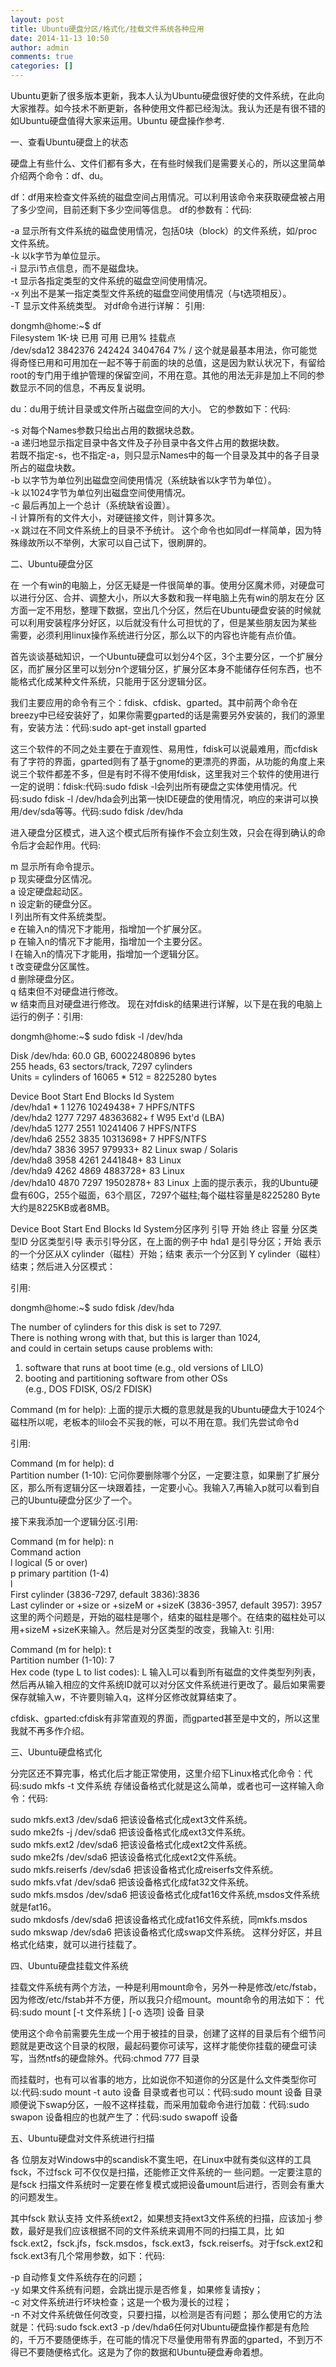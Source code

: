 ```yaml
---
layout: post
title: Ubuntu硬盘分区/格式化/挂载文件系统各种应用
date: 2014-11-13 10:50
author: admin
comments: true
categories: []
---
```

Ubuntu更新了很多版本更新，我本人认为Ubuntu硬盘很好使的文件系统，在此向大家推荐。如今技术不断更新，各种使用文件都已经淘汰。我认为还是有很不错的如Ubuntu硬盘值得大家来运用。Ubuntu 硬盘操作参考.

一、查看Ubuntu硬盘上的状态

硬盘上有些什么、文件们都有多大，在有些时候我们是需要关心的，所以这里简单介绍两个命令：df、du。

df：df用来检查文件系统的磁盘空间占用情况。可以利用该命令来获取硬盘被占用了多少空间，目前还剩下多少空间等信息。 df的参数有：代码:

-a 显示所有文件系统的磁盘使用情况，包括0块（block）的文件系统，如/proc文件系统。  
-k 以k字节为单位显示。  
-i 显示i节点信息，而不是磁盘块。  
-t 显示各指定类型的文件系统的磁盘空间使用情况。  
-x 列出不是某一指定类型文件系统的磁盘空间使用情况（与t选项相反）。  
-T 显示文件系统类型。 对df命令进行详解：
引用:

dongmh@home:~$ df  
Filesystem 1K-块 已用 可用 已用% 挂载点  
/dev/sda12 3842376 242424 3404764 7% / 
这个就是最基本用法，你可能觉得奇怪已用和可用加在一起不等于前面的块的总值，这是因为默认状况下，有留给root的专门用于维护管理的保留空间，不用在意。其他的用法无非是加上不同的参数显示不同的信息，不再反复说明。

du：du用于统计目录或文件所占磁盘空间的大小。 它的参数如下：代码:

-s 对每个Names参数只给出占用的数据块总数。  
-a 递归地显示指定目录中各文件及子孙目录中各文件占用的数据块数。  
若既不指定-s，也不指定-a，则只显示Names中的每一个目录及其中的各子目录所占的磁盘块数。  
-b 以字节为单位列出磁盘空间使用情况（系统缺省以k字节为单位）。  
-k 以1024字节为单位列出磁盘空间使用情况。  
-c 最后再加上一个总计（系统缺省设置）。  
-l 计算所有的文件大小，对硬链接文件，则计算多次。  
-x 跳过在不同文件系统上的目录不予统计。 
这个命令也如同df一样简单，因为特殊缘故所以不举例，大家可以自己试下，很刷屏的。

二、Ubuntu硬盘分区

在 一个有win的电脑上，分区无疑是一件很简单的事。使用分区魔术师，对硬盘可以进行分区、合并、调整大小，所以大多数和我一样电脑上先有win的朋友在分 区方面一定不用愁，整理下数据，空出几个分区，然后在Ubuntu硬盘安装的时候就可以利用安装程序分好区，以后就没有什么可担忧的了，但是某些朋友因为某些 需要，必须利用linux操作系统进行分区，那么以下的内容也许能有点价值。

首先谈谈基础知识，一个Ubuntu硬盘可以划分4个区，3个主要分区，一个扩展分区，而扩展分区里可以划分n个逻辑分区，扩展分区本身不能储存任何东西，也不能格式化成某种文件系统，只能用于区分逻辑分区。

我们主要应用的命令有三个：fdisk、cfdisk、gparted。其中前两个命令在breezy中已经安装好了，如果你需要gparted的话是需要另外安装的，我们的源里有，安装方法：代码:sudo apt-get install gparted

这三个软件的不同之处主要在于直观性、易用性，fdisk可以说最难用，而cfdisk有了字符的界面，gparted则有了基于gnome的更漂亮的界面，从功能的角度上来说三个软件都差不多，但是有时不得不使用fdisk，这里我对三个软件的使用进行一定的说明：fdisk:代码:sudo fdisk -l会列出所有硬盘之实体使用情况。代码:sudo fdisk -l /dev/hda会列出第一快IDE硬盘的使用情况，响应的来讲可以换用/dev/sda等等。代码:sudo fdisk /dev/hda

进入硬盘分区模式，进入这个模式后所有操作不会立刻生效，只会在得到确认的命令后才会起作用。代码:

m 显示所有命令提示。  
p 现实硬盘分区情况。  
a 设定硬盘起动区。  
n 设定新的硬盘分区。  
l 列出所有文件系统类型。  
e 在输入n的情况下才能用，指增加一个扩展分区。  
p 在输入n的情况下才能用，指增加一个主要分区。  
l 在输入n的情况下才能用，指增加一个逻辑分区。  
t 改变硬盘分区属性。  
d 删除硬盘分区。  
q 结束但不对硬盘进行修改。  
w 结束而且对硬盘进行修改。 
现在对fdisk的结果进行详解，以下是在我的电脑上运行的例子：引用:

dongmh@home:~$ sudo fdisk -l /dev/hda  
 
Disk /dev/hda: 60.0 GB, 60022480896 bytes  
255 heads, 63 sectors/track, 7297 cylinders  
Units = cylinders of 16065 * 512 = 8225280 bytes  
 
Device Boot Start End Blocks Id System  
/dev/hda1 * 1 1276 10249438+ 7 HPFS/NTFS  
/dev/hda2 1277 7297 48363682+ f W95 Ext'd (LBA)  
/dev/hda5 1277 2551 10241406 7 HPFS/NTFS  
/dev/hda6 2552 3835 10313698+ 7 HPFS/NTFS  
/dev/hda7 3836 3957 979933+ 82 Linux swap / Solaris  
/dev/hda8 3958 4261 2441848+ 83 Linux  
/dev/hda9 4262 4869 4883728+ 83 Linux  
/dev/hda10 4870 7297 19502878+ 83 Linux 
上面的提示表示，我的Ubuntu硬盘有60G，255个磁面，63个扇区，7297个磁柱;每个磁柱容量是8225280 Byte 大约是8225KB或者8MB。

Device Boot Start End Blocks Id System分区序列 引导 开始 终止 容量 分区类型ID 分区类型引导 表示引导分区，在上面的例子中 hda1 是引导分区；开始 表示的一个分区从X cylinder（磁柱）开始；结束 表示一个分区到 Y cylinder（磁柱）结束；然后进入分区模式：

引用:

dongmh@home:~$ sudo fdisk /dev/hda  
 
The number of cylinders for this disk is set to 7297.  
There is nothing wrong with that, but this is larger than 1024,  
and could in certain setups cause problems with:  
1) software that runs at boot time (e.g., old versions of LILO)  
2) booting and partitioning software from other OSs  
(e.g., DOS FDISK, OS/2 FDISK)  
 
Command (m for help): 
上面的提示大概的意思就是我的Ubuntu硬盘大于1024个磁柱所以呢，老板本的lilo会不买我的帐，可以不用在意。我们先尝试命令d

引用:

Command (m for help): d  
Partition number (1-10): 
它问你要删除哪个分区，一定要注意，如果删了扩展分区，那么所有逻辑分区一块跟着挂，一定要小心。我输入7,再输入p就可以看到自己的Ubuntu硬盘分区少了一个。

接下来我添加一个逻辑分区:引用:

Command (m for help): n  
Command action  
l logical (5 or over)  
p primary partition (1-4)  
l  
First cylinder (3836-7297, default 3836):3836  
Last cylinder or +size or +sizeM or +sizeK (3836-3957, default 3957): 3957 
这里的两个问题是，开始的磁柱是哪个，结束的磁柱是哪个。在结束的磁柱处可以用+sizeM +sizeK来输入。然后是对分区类型的改变，我输入t:
引用:

Command (m for help): t  
Partition number (1-10): 7  
Hex code (type L to list codes): L 
输入L可以看到所有磁盘的文件类型列列表，然后再从输入相应的文件系统ID就可以对分区文件系统进行更改了。最后如果需要保存就输入w，不许要则输入q，这样分区修改就算结束了。

cfdisk、gparted:cfdisk有非常直观的界面，而gparted甚至是中文的，所以这里我就不再多作介绍。

三、Ubuntu硬盘格式化

分完区还不算完事，格式化后才能正常使用，这里介绍下Linux格式化命令：代码:sudo mkfs -t 文件系统 存储设备格式化就是这么简单，或者也可一这样输入命令：代码:

sudo mkfs.ext3 /dev/sda6 把该设备格式化成ext3文件系统。  
sudo mke2fs -j /dev/sda6 把该设备格式化成ext3文件系统。  
sudo mkfs.ext2 /dev/sda6 把该设备格式化成ext2文件系统。  
sudo mke2fs /dev/sda6 把该设备格式化成ext2文件系统。  
sudo mkfs.reiserfs /dev/sda6 把该设备格式化成reiserfs文件系统。  
sudo mkfs.vfat /dev/sda6 把该设备格式化成fat32文件系统。  
sudo mkfs.msdos /dev/sda6 把该设备格式化成fat16文件系统,msdos文件系统就是fat16。  
sudo mkdosfs /dev/sda6 把该设备格式化成fat16文件系统，同mkfs.msdos  
sudo mkswap /dev/sda6 把该设备格式化成swap文件系统。 
这样分好区，并且格式化结束，就可以进行挂载了。

四、Ubuntu硬盘挂载文件系统

挂载文件系统有两个方法，一种是利用mount命令，另外一种是修改/etc/fstab，因为修改/etc/fstab并不方便，所以我只介绍mount。mount命令的用法如下：
代码:sudo mount [-t 文件系统 ] [-o 选项] 设备 目录

使用这个命令前需要先生成一个用于被挂的目录，创建了这样的目录后有个细节问题就是更改这个目录的权限，最起码要你可读写，这样才能使你挂载的硬盘可读写，当然ntfs的硬盘除外。代码:chmod 777 目录

而挂载时，也有可以省事的地方，比如说你不知道你的分区是什么文件类型你可以:代码:sudo mount -t auto 设备 目录或者也可以：代码:sudo mount 设备 目录顺便说下swap分区，一般不这样挂载，而采用加载命令进行加载：代码:sudo swapon 设备相应的也就产生了：代码:sudo swapoff 设备

五、Ubuntu硬盘对文件系统进行扫描

各 位朋友对Windows中的scandisk不寞生吧，在Linux中就有类似这样的工具fsck，不过fsck 可不仅仅是扫描，还能修正文件系统的一 些问题。一定要注意的是fsck 扫描文件系统时一定要在修复模式或把设备umount后进行，否则会有重大的问题发生。

其中fsck 默认支持 文件系统ext2，如果想支持ext3文件系统的扫描，应该加-j 参数，最好是我们应该根据不同的文件系统来调用不同的扫描工具，比 如 fsck.ext2，fsck.jfs，fsck.msdos，fsck.ext3，fsck.reiserfs。对于fsck.ext2和fsck.ext3有几个常用参数，如下：代码:

-p 自动修复文件系统存在的问题；  
-y 如果文件系统有问题，会跳出提示是否修复，如果修复请按y；  
-c 对文件系统进行坏块检查；这是一个极为漫长的过程；  
-n 不对文件系统做任何改变，只要扫描，以检测是否有问题； 
那么使用它的方法就是：代码:sudo fsck.ext3 -p /dev/hda6任何对Ubuntu硬盘操作都是有危险的，千万不要随便练手，在可能的情况下尽量使用带有界面的gparted，不到万不得已不要随便格式化。这是为了你的数据和Ubuntu硬盘寿命着想。
